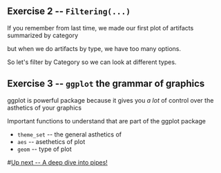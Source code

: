 ## Exercise 2 -- `Filtering(...)`

If you remember from last time, we made our first plot of artifacts summarized by category



but when we do artifacts by type, we have too many options.

So let's filter by Category so we can look at different types.


## Exercise 3 -- `ggplot` the grammar of graphics

ggplot is powerful package because it gives you *a lot* of control over the asthetics of your graphics

Important functions to understand that are part of the ggplot package
* `theme_set` -- the general asthetics of 
* `aes`  -- asethetics of plot
* `geom` -- type of plot


#[Up next -- A deep dive into pipes!](https://github.com/DAACS-Research-Consortium/DAACS-Open-Academy/blob/main/FSS2021/Workshop3/Part_III.md)
